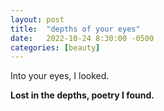 ```yaml
---
layout: post
title:  "depths of your eyes"
date:   2022-10-24 8:30:00 -0500
categories: [beauty]
---
```

Into your eyes, I looked.

**Lost in the depths, poetry I found.**